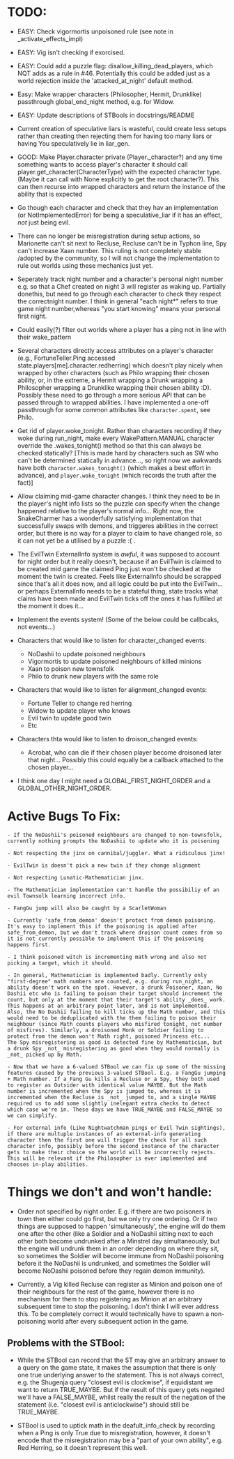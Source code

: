 # TODO:

 - EASY: Check vigormortis unpoisoned rule (see note in \_activate_effects_impl)

 - EASY: Vig isn't checking if exorcised.

 - EASY: Could add a puzzle flag: disallow_killing_dead_players, which NQT adds as a rule in #46. Potentially this could be added just as a world rejection inside the 'attacked_at_night' default method.

- Easy: Make wrapper characters (Philosopher, Hermit, Drunklike) passthrough global_end_night method, e.g. for Widow.

- EASY: Update descriptions of STBools in docstrings/README

- Current creation of speculative liars is wasteful, could create less setups rather than creating then rejecting them for having too many liars or having You speculatively lie in liar_gen.

- GOOD: Make Player.character private (Player.\_character?) and any time something wants to access player's character it should call player.get_character(CharacterType) with the expected character type. (Maybe it can call with None explicitly to get the root character?). This can then recurse into wrapped characters and return the instance of the ability that is expected

- Go though each character and check that they hav an implementation (or NotImplementedError) for being a speculative_liar if it has an effect, _not_ just being evil.

- There can no longer be misregistration during setup actions, so Marionette can't sit next to Recluse, Recluse can't be in Typhon line, Spy can't increase Xaan number. This ruling is not completely stable /adopted by the community, so I will not change the implementation to rule out worlds using these mechanics just yet. 

- Seperately track night number and a character's personal night number
  e.g. so that a Chef created on night 3 will register as waking up. Partially donethis, but need to go through each character to check they respect the correctnight number. I think in general "each night*" refers to true game night number,whereas "you start knowing" means your personal first night.

 - Could easily(?) filter out worlds where a player has a ping not in line with their wake_pattern

 - Several characters directly access attributes on a player's character (e.g., FortuneTeller.Ping accessed state.players[me].character.redherring) which doesn't play nicely when wrapped by other characters (such as Philo wrapping their chosen ability, or, in the extreme, a Hermit wrapping a Drunk wrapping a Philosopher wrapping a Drunklike wrapping their chosen ability :D). Possibly these need to go through a more serious API that can be passed through to wrapped abilities. I have implemented a one-off passthrough for some common attributes like `character.spent`, see Philo. 

 - Get rid of player.woke_tonight. Rather than characters recording if they woke during run_night, make every WakePattern.MANUAL character override the .wakes_tonight() method so that this can always be checked statically? [This is made hard by characters such as SW who can't be determined statically in advance..., so right now we awkwards have both `character.wakes_tonight()` (which makes a best effort in advance), and `player.woke_tonight` (which records the truth after the fact)]

 - Allow claiming mid-game character changes. I think they need to be in the player's night info lists so the puzzle can specify when the change happened relative to the player's normal info... Right now, the SnakeCharmer has a wonderfully satisfying implementation that successfully swaps with demons, and triggeres abilities in the correct order, but there is no way for a player to claim to have changed role, so it can not yet be a utilised by a puzzle :( .

 - The EvilTwin ExternalInfo system is _awful_, it was supposed to account for night order but it really doesn't, because if an EvilTwin is claimed to be created mid game the claimed Ping just won't be checked at the moment the twin is created. Feels like ExternalInfo should be scrapped since that's all it does now, and all logic could be put into the EvilTwin... or perhaps ExternalInfo needs to be a stateful thing, state tracks what claims have been made and EvilTwin ticks off the ones it has fulfilled at the moment it does it...

 - Implement the events system! (Some of the below could be callbcaks, not events...)
 - Characters that would like to listen for character_changed events:
   - NoDashii to update poisoned neighbours
   - Vigormortis to update poisoned neighbours of killed minions
   - Xaan to poison new townsfolk
   - Philo to drunk new players with the same role
 - Characters that would like to listen for alignment_changed events:
   - Fortune Teller to change red herring
   - Widow to update player who knows
   - Evil twin to update good twin
   - Etc
 - Characters thta would like to listen to droison_changed events:
   - Acrobat, who can die if their chosen player become droisoned later that night...
     Possibly this could equally be a callback attached to the chosen player...

 - I think one day I might need a GLOBAL_FIRST_NIGHT_ORDER and a GLOBAL_OTHER_NIGHT_ORDER.


# Active Bugs To Fix:

	- If the NoDashii's poisoned neighbours are changed to non-townsfolk, currently nothing prompts the NoDashii to update who it is poisoning

	- Not respecting the jinx on cannibal/juggler. What a ridiculous jinx!

	- EvilTwin is doesn't pick a new twin if they change alignment

	- Not respecting Lunatic-Mathematician jinx.

	- The Mathematician implementation can't handle the possibiliy of an evil Townsolk learning incorrect info.

	- FangGu jump will also be caught by a ScarletWoman

	- Currently 'safe_from_demon' doesn't protect from demon poisoning. It's easy to implement this if the poisoning is applied after safe_from_demon, but we don't track where droison count comes from so it is not currently possible to implement this if the poisoning happens first.

	- I think poisoned witch is incrementing math wrong and also not picking a target, which it should.

	- In general, Mathematician is implemented badly. Currently only "first-degree" math numbers are counted, e.g. during run_night, an ability doesn't work on the spot. However, a drunk Poisoner, Xaan, No Dashii etc who is failing to poison their target should increment the count, but only at the moment that their target's ability _does_ work. This happens at an arbitrary point later, and is not implemented. Also, the No Dashii failing to kill ticks up the Math number, and this would need to be deduplicated with the them failing to poison their neighbour (since Math counts players who misfired tonight, not number of misfires). Similarly, a droisoned Monk or Soldier failing to protect from the demon won't Math right, poisoned Princess etc...
	The Spy misregistering as good is detected fine by Mathematician, but a drunk Spy _not_ misregistering as good when they would normally is _not_ picked up by Math.

	- Now that we have a 6-valued STBool we can fix up some of the missing features caused by the previous 3-valued STBool. E.g. a FangGu jumping + Math number. If a Fang Gu kills a Recluse or a Spy, they both used to register as Outsider with identical value MAYBE. But the Math number is incremented when the Spy is jumped to, whereas it is incremented when the Recluse is _not_ jumped to, and a single MAYBE required us to add some slightly inelegant extra checks to detect which case we're in. These days we have TRUE_MAYBE and FALSE_MAYBE so we can simplify.

	- For external info (Like Nightwatchman pings or Evil Twin sightings), if there are multuple instances of an external-info generating character then the first one will trigger the check for all such character info, possibly before the second instance of the character gets to make their choice so the world will be incorrectly rejects. This will be relevant if the Philosopher is ever implemented and chooses in-play abilities.


# Things we don't and won't handle:

 - Order not specified by night order. E.g. if there are two poisoners in town then either could go first, but we only try one ordering. Or if two things are supposed to happen 'simultaneously', the engine will do them one after the other (like a Soldier and a NoDashii sitting next to each other both become undrunked after a Minstrel day simultaneously, but the engine will undrunk them in an order depending on where they sit, so sometimes the Soldier will become immune from NoDashii poisoning before it the NoDashii is undrunked, and sometimes the Soldier will become NoDashii poisoned before they regain demon immunity).


 - Currently, a Vig killed Recluse can register as Minion and poison one of their neighbours for the rest of the game, however there is no mechanism for them to stop registering as Minion at an arbitrary subsequent time to stop the poisoning. I don't think I will ever address this. To be completely correct it would technically have to spawn a non-poisoning world after every subsequent action in the game.


## Problems with the STBool:
 - While the STBool can record that the ST may give an arbitrary answer to a query on the game state, it makes the assumption that there is only one true underlying answer to the statement. This is not always correct, e.g. the Shugenja query "closest evil is clockwise", if equidistant we want to return TRUE_MAYBE. But if the result of this query gets negated we'll have a FALSE_MAYBE, whilst really the result of the negation of the statement (i.e. "closest evil is anticlockwise") should still be TRUE_MAYBE.

  - STBool is used to uptick math in the deafult_info_check by recording when a Ping is only True due to misregistration, however, it doesn't encode that the misregistration may be a "part of your own ability", e.g. Red Herring, so it doesn't represent this well.
